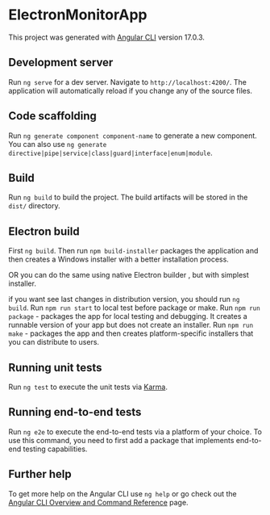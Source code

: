 # ElectronMonitorApp

This project was generated with [Angular CLI](https://github.com/angular/angular-cli) version 17.0.3.

## Development server

Run `ng serve` for a dev server. Navigate to `http://localhost:4200/`. The application will automatically reload if you change any of the source files.

## Code scaffolding

Run `ng generate component component-name` to generate a new component. You can also use `ng generate directive|pipe|service|class|guard|interface|enum|module`.

## Build

Run `ng build` to build the project. The build artifacts will be stored in the `dist/` directory.


## Electron build
First `ng build`.
Then run `npm build-installer` packages the application and then creates a Windows installer with a better installation process.

OR you can do the same using native Electron builder , but with simplest  installer.

if you want see last changes in distribution version, you should run `ng build`.
Run `npm run start` to local test before package or make.
Run `npm run package` - packages the app for local testing and debugging. It creates a runnable version of your app but does not create an installer.
Run `npm run make` - packages the app and then creates platform-specific installers that you can distribute to users.


## Running unit tests

Run `ng test` to execute the unit tests via [Karma](https://karma-runner.github.io).

## Running end-to-end tests

Run `ng e2e` to execute the end-to-end tests via a platform of your choice. To use this command, you need to first add a package that implements end-to-end testing capabilities.

## Further help

To get more help on the Angular CLI use `ng help` or go check out the [Angular CLI Overview and Command Reference](https://angular.io/cli) page.
